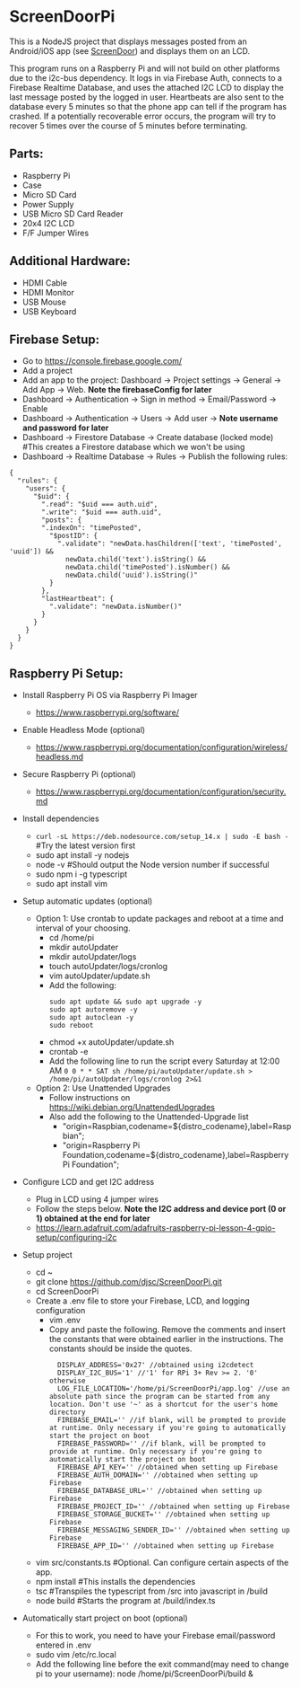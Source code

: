 # ScreenDoorPi

This is a NodeJS project that displays messages posted from an Android/iOS app (see [ScreenDoor](https://github.com/djsc/ScreenDoor/)) and displays them on an LCD.

This program runs on a Raspberry Pi and will not build on other platforms due to the i2c-bus dependency. It logs in via Firebase Auth, connects to a Firebase Realtime Database, and uses the attached I2C LCD to display the last message posted by the logged in user. Heartbeats are also sent to the database every 5 minutes so that the phone app can tell if the program has crashed. If a potentially recoverable error occurs, the program will try to recover 5 times over the course of 5 minutes before terminating.

## Parts:
* Raspberry Pi
* Case
* Micro SD Card
* Power Supply
* USB Micro SD Card Reader
* 20x4 I2C LCD
* F/F Jumper Wires

## Additional Hardware:
* HDMI Cable
* HDMI Monitor
* USB Mouse
* USB Keyboard

## Firebase Setup:
* Go to https://console.firebase.google.com/
* Add a project
* Add an app to the project: Dashboard -> Project settings -> General -> Add App -> Web. **Note the firebaseConfig for later**
* Dashboard -> Authentication -> Sign in method -> Email/Password -> Enable
* Dashboard -> Authentication -> Users -> Add user -> **Note username and password for later**
* Dashboard -> Firestore Database -> Create database (locked mode) #This creates a Firestore database which we won't be using
* Dashboard -> Realtime Database  -> Rules -> Publish the following rules:
```
{
  "rules": {
    "users": {
      "$uid": {
        ".read": "$uid === auth.uid",
        ".write": "$uid === auth.uid",
        "posts": {
        ".indexOn": "timePosted",
          "$postID": {
          	".validate": "newData.hasChildren(['text', 'timePosted', 'uuid']) &&
              newData.child('text').isString() &&
              newData.child('timePosted').isNumber() &&
              newData.child('uuid').isString()"
          }
        },
        "lastHeartbeat": {
          ".validate": "newData.isNumber()"
        }
      }
    }
  }
}
```

## Raspberry Pi Setup:
* Install Raspberry Pi OS via Raspberry Pi Imager
  * https://www.raspberrypi.org/software/

* Enable Headless Mode (optional)
  * https://www.raspberrypi.org/documentation/configuration/wireless/headless.md

* Secure Raspberry Pi (optional)
  * https://www.raspberrypi.org/documentation/configuration/security.md

* Install dependencies
  * ```curl -sL https://deb.nodesource.com/setup_14.x | sudo -E bash -``` #Try the latest version first
  * sudo apt install -y nodejs
  * node -v #Should output the Node version number if successful
  * sudo npm i -g typescript
  * sudo apt install vim

* Setup automatic updates (optional)
    * Option 1: Use crontab to update packages and reboot at a time and interval of your choosing.
      * cd /home/pi
      * mkdir autoUpdater
      * mkdir autoUpdater/logs
      * touch autoUpdater/logs/cronlog
      * vim autoUpdater/update.sh
      * Add the following:
        ```
        sudo apt update && sudo apt upgrade -y
        sudo apt autoremove -y
        sudo apt autoclean -y
        sudo reboot
        ```
      * chmod +x autoUpdater/update.sh
      * crontab -e
      * Add the following line to run the script every Saturday at 12:00 AM
        ```0 0 * * SAT sh /home/pi/autoUpdater/update.sh > /home/pi/autoUpdater/logs/cronlog 2>&1```
    * Option 2: Use Unattended Upgrades
      * Follow instructions on https://wiki.debian.org/UnattendedUpgrades
      * Also add the following to the Unattended-Upgrade list
        * "origin=Raspbian,codename=${distro_codename},label=Raspbian";
        * "origin=Raspberry Pi Foundation,codename=${distro_codename},label=Raspberry Pi Foundation";

* Configure LCD and get I2C address
  * Plug in LCD using 4 jumper wires
  * Follow the steps below. **Note the I2C address and device port (0 or 1) obtained at the end for later**
  * https://learn.adafruit.com/adafruits-raspberry-pi-lesson-4-gpio-setup/configuring-i2c

* Setup project
  * cd ~
  * git clone https://github.com/djsc/ScreenDoorPi.git
  * cd ScreenDoorPi
  * Create a .env file to store your Firebase, LCD, and logging configuration
    * vim .env
    * Copy and paste the following. Remove the comments and insert the constants that were obtained earlier in the instructions. The constants should be inside the quotes.
      ```
        DISPLAY_ADDRESS='0x27' //obtained using i2cdetect
        DISPLAY_I2C_BUS='1' //'1' for RPi 3+ Rev >= 2. '0' otherwise
        LOG_FILE_LOCATION='/home/pi/ScreenDoorPi/app.log' //use an absolute path since the program can be started from any location. Don't use '~' as a shortcut for the user's home directory
        FIREBASE_EMAIL='' //if blank, will be prompted to provide at runtime. Only necessary if you're going to automatically start the project on boot
        FIREBASE_PASSWORD='' //if blank, will be prompted to provide at runtime. Only necessary if you're going to automatically start the project on boot
        FIREBASE_API_KEY='' //obtained when setting up Firebase
        FIREBASE_AUTH_DOMAIN='' //obtained when setting up Firebase
        FIREBASE_DATABASE_URL='' //obtained when setting up Firebase
        FIREBASE_PROJECT_ID='' //obtained when setting up Firebase
        FIREBASE_STORAGE_BUCKET='' //obtained when setting up Firebase
        FIREBASE_MESSAGING_SENDER_ID='' //obtained when setting up Firebase
        FIREBASE_APP_ID='' //obtained when setting up Firebase
      ```
  * vim src/constants.ts #Optional. Can configure certain aspects of the app.
  * npm install #This installs the dependencies
  * tsc #Transpiles the typescript from /src into javascript in /build
  * node build #Starts the program at /build/index.ts

* Automatically start project on boot (optional)
  * For this to work, you need to have your Firebase email/password entered in .env
  * sudo vim /etc/rc.local
  * Add the following line before the exit command(may need to change pi to your username): node /home/pi/ScreenDoorPi/build &

